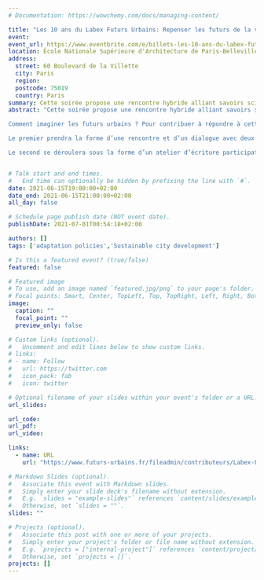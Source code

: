 ```yaml
---
# Documentation: https://wowchemy.com/docs/managing-content/

title: "Les 10 ans du Labex Futurs Urbains: Repenser les futurs de la ville"
event:
event_url: https://www.eventbrite.com/e/billets-les-10-ans-du-labex-futurs-urbains-soiree-du-15-juin-2021-157212441645
location: École Nationale Supérieure d'Architecture de Paris-Belleville
address: 
  street: 60 Boulevard de la Villette 
  city: Paris
  region:
  postcode: 75019
  country: Paris
summary: Cette soirée propose une rencontre hybride alliant savoirs scientifiques et sensibilités artistiques pour réfléchir aux futurs de la ville.
abstract: "Cette soirée propose une rencontre hybride alliant savoirs scientifiques et sensibilités artistiques pour réfléchir aux futurs de la ville.Au-delà des projections scientifiques, que peuvent signifier concrètement les impacts des dérèglements environnementaux sur nos vies quotidiennes ? Infrastructures, lien social, transitions écologique et économique, politique migratoire sont autant de dimensions majeures des réponses à cette question.

Comment imaginer les futurs urbains ? Pour contribuer à répondre à cette question, la soirée s’articulera en deux temps :

Le premier prendra la forme d’une rencontre et d’un dialogue avec deux scientifiques, Fanny Lopez et Vincent Viguié, pour discuter des manières de repenser les futurs de la ville.

Le second se déroulera sous la forme d’un atelier d’écriture participatif, pour construire un récit collectif sous le prisme des fictions climatiques."


# Talk start and end times.
#   End time can optionally be hidden by prefixing the line with `#`.
date: 2021-06-15T19:00:00+02:00
date_end: 2021-06-15T21:00:00+02:00
all_day: false

# Schedule page publish date (NOT event date).
publishDate: 2021-07-01T00:54:18+02:00

authors: []
tags: ['adaptation policies','Sustainable city development']

# Is this a featured event? (true/false)
featured: false

# Featured image
# To use, add an image named `featured.jpg/png` to your page's folder. 
# Focal points: Smart, Center, TopLeft, Top, TopRight, Left, Right, BottomLeft, Bottom, BottomRight.
image:
  caption: ""
  focal_point: ""
  preview_only: false

# Custom links (optional).
#   Uncomment and edit lines below to show custom links.
# links:
# - name: Follow
#   url: https://twitter.com
#   icon_pack: fab
#   icon: twitter

# Optional filename of your slides within your event's folder or a URL.
url_slides:

url_code:
url_pdf:
url_video:

links:
  - name: URL
    url: "https://www.futurs-urbains.fr/fileadmin/contributeurs/Labex-Futurs-Urbains/DIX_ANS_LABEX/10_ans_LabEx_Futurs_Urbains_-_Jubilations_urbaines.pdf"

# Markdown Slides (optional).
#   Associate this event with Markdown slides.
#   Simply enter your slide deck's filename without extension.
#   E.g. `slides = "example-slides"` references `content/slides/example-slides.md`.
#   Otherwise, set `slides = ""`.
slides: ""

# Projects (optional).
#   Associate this post with one or more of your projects.
#   Simply enter your project's folder or file name without extension.
#   E.g. `projects = ["internal-project"]` references `content/project/deep-learning/index.md`.
#   Otherwise, set `projects = []`.
projects: []
---
```

